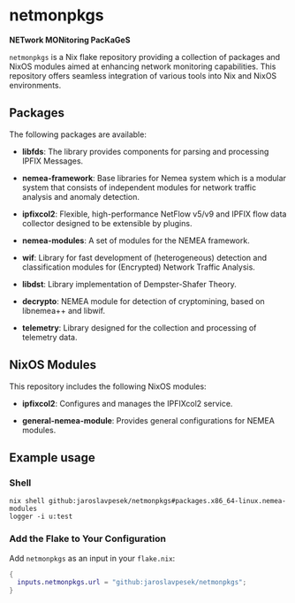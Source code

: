 # netmonpkgs

**NETwork MONitoring PacKaGeS**

`netmonpkgs` is a Nix flake repository providing a collection of packages and NixOS modules aimed at enhancing network monitoring capabilities. This repository offers seamless integration of various tools into Nix and NixOS environments.

## Packages

The following packages are available:

- **libfds**: The library provides components for parsing and processing IPFIX Messages.

- **nemea-framework**: Base libraries for Nemea system which is a modular system that consists of independent modules for network traffic analysis and anomaly detection.

- **ipfixcol2**: Flexible, high-performance NetFlow v5/v9 and IPFIX flow data collector designed to be extensible by plugins.

- **nemea-modules**: A set of modules for the NEMEA framework.

- **wif**: Library for fast development of (heterogeneous) detection and classification modules for (Encrypted) Network Traffic Analysis.

- **libdst**: Library implementation of Dempster-Shafer Theory.

- **decrypto**: NEMEA module for detection of cryptomining, based on libnemea++ and libwif.

- **telemetry**: Library designed for the collection and processing of telemetry data.

## NixOS Modules

This repository includes the following NixOS modules:

- **ipfixcol2**: Configures and manages the IPFIXcol2 service.

- **general-nemea-module**: Provides general configurations for NEMEA modules.

## Example usage

### Shell

```
nix shell github:jaroslavpesek/netmonpkgs#packages.x86_64-linux.nemea-modules
logger -i u:test
```

### Add the Flake to Your Configuration

   Add `netmonpkgs` as an input in your `flake.nix`:

   ```nix
   {
     inputs.netmonpkgs.url = "github:jaroslavpesek/netmonpkgs";
   }